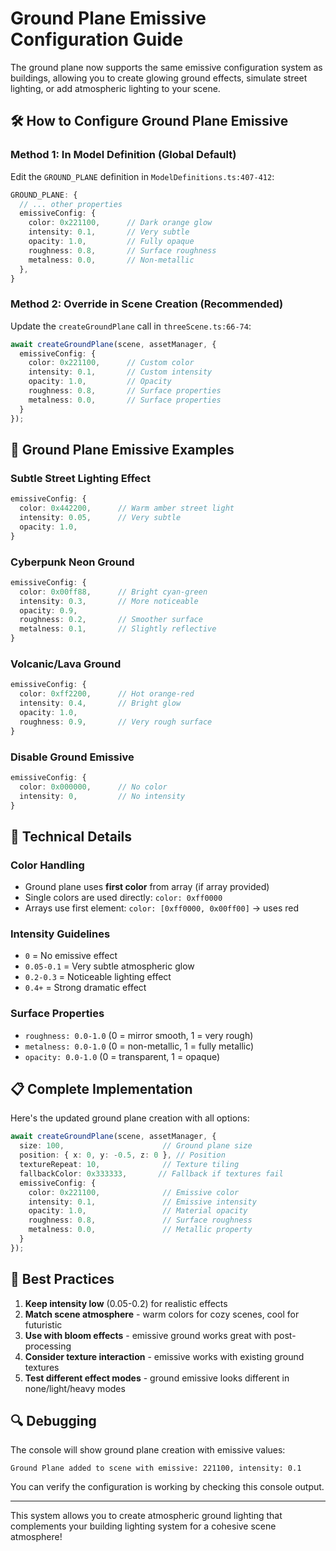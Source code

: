 # Ground Plane Emissive Configuration Guide

The ground plane now supports the same emissive configuration system as buildings, allowing you to create glowing ground effects, simulate street lighting, or add atmospheric lighting to your scene.

## 🛠️ **How to Configure Ground Plane Emissive**

### **Method 1: In Model Definition** (Global Default)

Edit the `GROUND_PLANE` definition in `ModelDefinitions.ts:407-412`:

```typescript
GROUND_PLANE: {
  // ... other properties
  emissiveConfig: {
    color: 0x221100,      // Dark orange glow
    intensity: 0.1,       // Very subtle
    opacity: 1.0,         // Fully opaque
    roughness: 0.8,       // Surface roughness
    metalness: 0.0,       // Non-metallic
  },
}
```

### **Method 2: Override in Scene Creation** (Recommended)

Update the `createGroundPlane` call in `threeScene.ts:66-74`:

```typescript
await createGroundPlane(scene, assetManager, {
  emissiveConfig: {
    color: 0x221100,      // Custom color
    intensity: 0.1,       // Custom intensity
    opacity: 1.0,         // Opacity
    roughness: 0.8,       // Surface properties
    metalness: 0.0,       // Surface properties
  }
});
```

## 🎨 **Ground Plane Emissive Examples**

### **Subtle Street Lighting Effect**
```typescript
emissiveConfig: {
  color: 0x442200,      // Warm amber street light
  intensity: 0.05,      // Very subtle
  opacity: 1.0,
}
```

### **Cyberpunk Neon Ground**
```typescript
emissiveConfig: {
  color: 0x00ff88,      // Bright cyan-green
  intensity: 0.3,       // More noticeable
  opacity: 0.9,
  roughness: 0.2,       // Smoother surface
  metalness: 0.1,       // Slightly reflective
}
```

### **Volcanic/Lava Ground**
```typescript
emissiveConfig: {
  color: 0xff2200,      // Hot orange-red
  intensity: 0.4,       // Bright glow
  opacity: 1.0,
  roughness: 0.9,       // Very rough surface
}
```

### **Disable Ground Emissive**
```typescript
emissiveConfig: {
  color: 0x000000,      // No color
  intensity: 0,         // No intensity
}
```

## 🔧 **Technical Details**

### **Color Handling**
- Ground plane uses **first color** from array (if array provided)
- Single colors are used directly: `color: 0xff0000`
- Arrays use first element: `color: [0xff0000, 0x00ff00]` → uses red

### **Intensity Guidelines**
- `0` = No emissive effect
- `0.05-0.1` = Very subtle atmospheric glow
- `0.2-0.3` = Noticeable lighting effect
- `0.4+` = Strong dramatic effect

### **Surface Properties**
- `roughness: 0.0-1.0` (0 = mirror smooth, 1 = very rough)
- `metalness: 0.0-1.0` (0 = non-metallic, 1 = fully metallic)
- `opacity: 0.0-1.0` (0 = transparent, 1 = opaque)

## 📋 **Complete Implementation**

Here's the updated ground plane creation with all options:

```typescript
await createGroundPlane(scene, assetManager, {
  size: 100,                      // Ground plane size
  position: { x: 0, y: -0.5, z: 0 }, // Position
  textureRepeat: 10,              // Texture tiling
  fallbackColor: 0x333333,       // Fallback if textures fail
  emissiveConfig: {
    color: 0x221100,              // Emissive color
    intensity: 0.1,               // Emissive intensity
    opacity: 1.0,                 // Material opacity
    roughness: 0.8,               // Surface roughness
    metalness: 0.0,               // Metallic property
  }
});
```

## 🎯 **Best Practices**

1. **Keep intensity low** (0.05-0.2) for realistic effects
2. **Match scene atmosphere** - warm colors for cozy scenes, cool for futuristic
3. **Use with bloom effects** - emissive ground works great with post-processing
4. **Consider texture interaction** - emissive works with existing ground textures
5. **Test different effect modes** - ground emissive looks different in none/light/heavy modes

## 🔍 **Debugging**

The console will show ground plane creation with emissive values:
```
Ground Plane added to scene with emissive: 221100, intensity: 0.1
```

You can verify the configuration is working by checking this console output.

---

This system allows you to create atmospheric ground lighting that complements your building lighting system for a cohesive scene atmosphere!